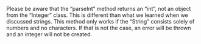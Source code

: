 Please be aware that the “parseInt” method returns an “int”, not an object from the “Integer” class. This is different than what we learned when we discussed strings. This method only works if the “String” consists solely of numbers and no characters. If that is not the case, an error will be thrown and an integer will not be created.

